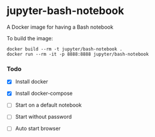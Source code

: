 # jupyter-bash-notebook

A Docker image for having a Bash notebook

To build the image:

    docker build --rm -t jupyter/bash-notebook .
    docker run --rm -it -p 8888:8888 jupyter/bash-notebook

### Todo

 - [x] Install docker
 - [x] Install docker-compose
 - [ ] Start on a default notebook
 - [ ] Start without password
 - [ ] Auto start browser

